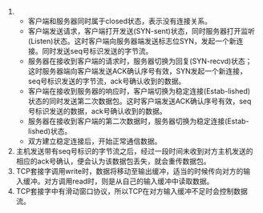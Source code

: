 1. - 客户端和服务器同时属于closed状态，表示没有连接关系。
   - 客户端发送请求，客户端打开发送(SYN-sent)状态，同时服务器打开监听(Listen)状态。这时客户端向服务器端发送标志位SYN，发起一个新连接。同时发送seq号标识发送的字节流。
   - 服务器在接收到客户端的请求时，服务器切换为回复(SYN-recvd)状态；这时服务器端向客户端发送ACK确认序号有效，SYN发起一个新连接，seq号标识发送的字节流，ack号确认收到的数据。
   - 客户端在接收到服务器的响应时，客户端切换为稳定连接(Estab-lished)状态的同时发送第二次数据包。这时客户端发送ACK确认序号有效，seq号标识发送的数据，ack号确认收到的数据。
   - 服务器在接收到客户端的第二次数据时，服务器切换为稳定连接(Estab-lished)状态。
   - 双方建立稳定连接后，开始正常通信数据。
2. 主机发送带有seq号标识的字节流之后，经过一段时间未收到对方主机发送的相应的ack号确认，便会认为该数据包丢失，就会重传数据包。
3. TCP套接字调用write时，数据将移动至输出缓冲，适当的时候传向对方的输入缓冲。对方调用read时，则是从自己的输入缓冲中读取数据。
4. TCP套接字中有滑动窗口协议，所以TCP在对方输入缓冲不足时会控制数据流。
